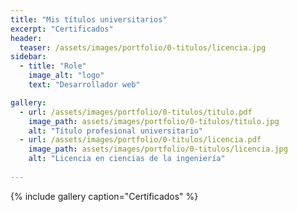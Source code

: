 ```yaml
---
title: "Mis títulos universitarios"
excerpt: "Certificados"
header:
  teaser: /assets/images/portfolio/0-titulos/licencia.jpg
sidebar:
  - title: "Role"    
    image_alt: "logo"
    text: "Desarrollador web"

gallery:
  - url: /assets/images/portfolio/0-titulos/titulo.pdf
    image_path: assets/images/portfolio/0-titulos/titulo.jpg
    alt: "Título profesional universitario"
  - url: /assets/images/portfolio/0-titulos/licencia.pdf
    image_path: assets/images/portfolio/0-titulos/licencia.jpg
    alt: "Licencia en ciencias de la ingeniería"
  
---
```


{% include gallery caption="Certíficados" %}